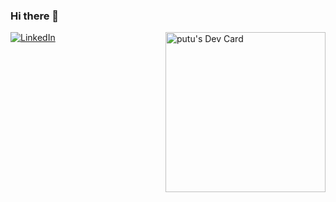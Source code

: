### Hi there 👋

<div align="left">
  <a href="https://github.com/gotrakarwinata">
    <img
      src="https://img.shields.io/static/v1?logo=linkedin&style=flat-square&color=0072b1&label=LinkedIn&message=%E2%98%86"
      alt="LinkedIn"
    />
  </a>
  <a href="https://app.daily.dev/tugotra791" target="_blank"><img src="https://api.daily.dev/devcards/7bef439ee35f44e8a63e390d650ccdfb.png?r=6dz" width="256" align="right" alt="putu's Dev Card"/></a>
</div>
